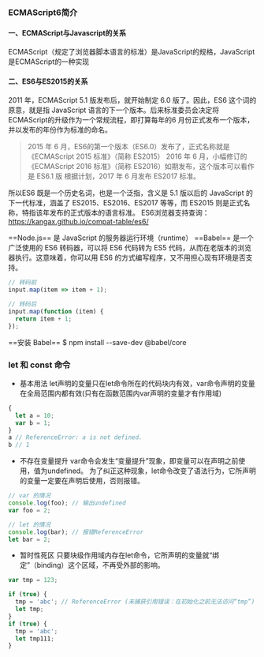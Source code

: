 ### ECMAScript6简介

#### 一、ECMAScript与Javascript的关系
ECMAScript（规定了浏览器脚本语言的标准）是JavaScript的规格，JavaScript是ECMAScript的一种实现

#### 二、ES6与ES2015的关系
2011 年，ECMAScript 5.1 版发布后，就开始制定 6.0 版了。因此，ES6 这个词的原意，就是指 JavaScript 语言的下一个版本。后来标准委员会决定将ECMAScript的升级作为一个常规流程，即打算每年的6 月份正式发布一个版本，并以发布的年份作为标准的命名。
>2015 年 6 月，ES6的第一个版本（ES6.0）发布了，正式名称就是《ECMAScript 2015 标准》（简称 ES2015）
2016 年 6 月，小幅修订的《ECMAScript 2016 标准》（简称 ES2016）如期发布，这个版本可以看作是 ES6.1 版
根据计划，2017 年 6 月发布 ES2017 标准。

所以ES6 既是一个历史名词，也是一个泛指，含义是 5.1 版以后的 JavaScript 的下一代标准，涵盖了 ES2015、ES2016、ES2017 等等，而 ES2015 则是正式名称，特指该年发布的正式版本的语言标准。
ES6浏览器支持查询：https://kangax.github.io/compat-table/es6/

==Node.js== 是 JavaScript 的服务器运行环境（runtime）
==Babel== 是一个广泛使用的 ES6 转码器，可以将 ES6 代码转为 ES5 代码，从而在老版本的浏览器执行。这意味着，你可以用 ES6 的方式编写程序，又不用担心现有环境是否支持。
```javascript
// 转码前
input.map(item => item + 1);

// 转码后
input.map(function (item) {
  return item + 1;
});
```
==安装 Babel==  $ npm install --save-dev @babel/core

### let 和 const 命令
* 基本用法
let声明的变量只在let命令所在的代码块内有效，var命令声明的变量在全局范围内都有效(只有在函数范围内var声明的变量才有作用域)
```javascript
{
  let a = 10;
  var b = 1;
}
a // ReferenceError: a is not defined.
b // 1
```
* 不存在变量提升
var命令会发生“变量提升”现象，即变量可以在声明之前使用，值为undefined。
为了纠正这种现象，let命令改变了语法行为，它所声明的变量一定要在声明后使用，否则报错。
```javascript
// var 的情况
console.log(foo); // 输出undefined
var foo = 2;

// let 的情况
console.log(bar); // 报错ReferenceError
let bar = 2;
```
* 暂时性死区
只要块级作用域内存在let命令，它所声明的变量就“绑定”（binding）这个区域，不再受外部的影响。
```javascript
var tmp = 123;

if (true) {
  tmp = 'abc'; // ReferenceError (未捕获引用错误：在初始化之前无法访问“tmp”)
  let tmp;
}
if (true) {
  tmp = 'abc'; 
  let tmp111;
}
```